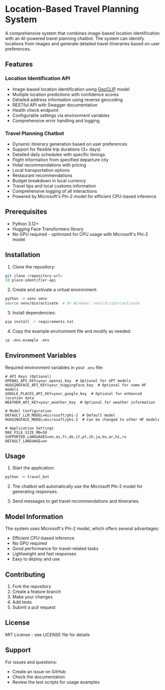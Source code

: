 # Location-Based Travel Planning System

A comprehensive system that combines image-based location identification with an AI-powered travel planning chatbot. The system can identify locations from images and generate detailed travel itineraries based on user preferences.

## Features

### Location Identification API
- Image-based location identification using [GeoCLIP](https://github.com/VicenteVivan/geo-clip) model
- Multiple location predictions with confidence scores
- Detailed address information using reverse geocoding
- RESTful API with Swagger documentation
- Health check endpoint
- Configurable settings via environment variables
- Comprehensive error handling and logging

### Travel Planning Chatbot
- Dynamic itinerary generation based on user preferences
- Support for flexible trip durations (3+ days)
- Detailed daily schedules with specific timings
- Flight information from specified departure city
- Hotel recommendations with pricing
- Local transportation options
- Restaurant recommendations
- Budget breakdown in local currency
- Travel tips and local customs information
- Comprehensive logging of all interactions
- Powered by Microsoft's Phi-2 model for efficient CPU-based inference

## Prerequisites

- Python 3.12+
- Hugging Face Transformers library
- No GPU required - optimized for CPU usage with Microsoft's Phi-2 model

## Installation

1. Clone the repository:
```bash
git clone <repository-url>
cd place-identifier-api
```

2. Create and activate a virtual environment:
```bash
python -m venv venv
source venv/bin/activate  # On Windows: venv\Scripts\activate
```

3. Install dependencies:
```bash
pip install -r requirements.txt
```

4. Copy the example environment file and modify as needed:
```bash
cp .env.example .env
```

## Environment Variables

Required environment variables in your `.env` file:

```env
# API Keys (Optional)
OPENAI_API_KEY=your_openai_key  # Optional for GPT models
HUGGINGFACE_API_KEY=your_huggingface_key  # Optional for some HF models
GOOGLE_PLACES_API_KEY=your_google_key  # Optional for enhanced location data
WEATHER_API_KEY=your_weather_key  # Optional for weather information

# Model Configuration
DEFAULT_LLM_MODEL=microsoft/phi-2  # Default model
HUGGINGFACE_MODEL=microsoft/phi-2  # Can be changed to other HF models

# Application Settings
MAX_FILE_SIZE_MB=50
SUPPORTED_LANGUAGES=en,es,fr,de,it,pt,zh,ja,ko,ar,hi,ru
DEFAULT_LANGUAGE=en
```

## Usage

1. Start the application:
```bash
python -m travel_bot
```

2. The chatbot will automatically use the Microsoft Phi-2 model for generating responses.

3. Send messages to get travel recommendations and itineraries.

## Model Information

The system uses Microsoft's Phi-2 model, which offers several advantages:
- Efficient CPU-based inference
- No GPU required
- Good performance for travel-related tasks
- Lightweight and fast responses
- Easy to deploy and use

## Contributing

1. Fork the repository
2. Create a feature branch
3. Make your changes
4. Add tests
5. Submit a pull request

## License

MIT License - see LICENSE file for details

## Support

For issues and questions:
- Create an issue on GitHub
- Check the documentation
- Review the test scripts for usage examples